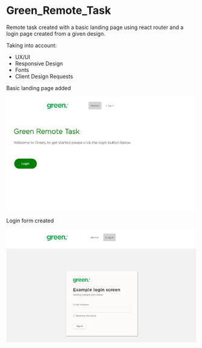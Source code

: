 # Green_Remote_Task

Remote task created with a basic landing page using react router and a login page created from a given design.

Taking into account:

- UX/UI
- Responsive Design
- Fonts
- Client Design Requests


Basic landing page added

![](src/assets/Images/README/readme1.png)

Login form created

![](src/assets/Images/README/readme2.png)
